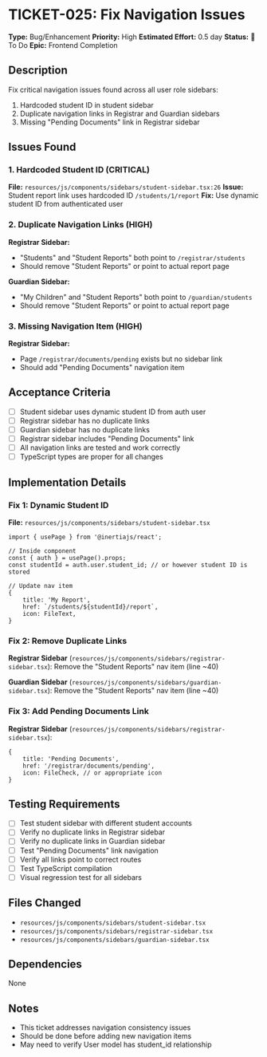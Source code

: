# TICKET-025: Fix Navigation Issues

**Type:** Bug/Enhancement
**Priority:** High
**Estimated Effort:** 0.5 day
**Status:** 🔴 To Do
**Epic:** Frontend Completion

## Description

Fix critical navigation issues found across all user role sidebars:
1. Hardcoded student ID in student sidebar
2. Duplicate navigation links in Registrar and Guardian sidebars
3. Missing "Pending Documents" link in Registrar sidebar

## Issues Found

### 1. Hardcoded Student ID (CRITICAL)
**File:** `resources/js/components/sidebars/student-sidebar.tsx:26`
**Issue:** Student report link uses hardcoded ID `/students/1/report`
**Fix:** Use dynamic student ID from authenticated user

### 2. Duplicate Navigation Links (HIGH)
**Registrar Sidebar:**
- "Students" and "Student Reports" both point to `/registrar/students`
- Should remove "Student Reports" or point to actual report page

**Guardian Sidebar:**
- "My Children" and "Student Reports" both point to `/guardian/students`
- Should remove "Student Reports" or point to actual report page

### 3. Missing Navigation Item (HIGH)
**Registrar Sidebar:**
- Page `/registrar/documents/pending` exists but no sidebar link
- Should add "Pending Documents" navigation item

## Acceptance Criteria

- [ ] Student sidebar uses dynamic student ID from auth user
- [ ] Registrar sidebar has no duplicate links
- [ ] Guardian sidebar has no duplicate links
- [ ] Registrar sidebar includes "Pending Documents" link
- [ ] All navigation links are tested and work correctly
- [ ] TypeScript types are proper for all changes

## Implementation Details

### Fix 1: Dynamic Student ID

**File:** `resources/js/components/sidebars/student-sidebar.tsx`

```tsx
import { usePage } from '@inertiajs/react';

// Inside component
const { auth } = usePage().props;
const studentId = auth.user.student_id; // or however student ID is stored

// Update nav item
{
    title: 'My Report',
    href: `/students/${studentId}/report`,
    icon: FileText,
}
```

### Fix 2: Remove Duplicate Links

**Registrar Sidebar** (`resources/js/components/sidebars/registrar-sidebar.tsx`):
Remove the "Student Reports" nav item (line ~40)

**Guardian Sidebar** (`resources/js/components/sidebars/guardian-sidebar.tsx`):
Remove the "Student Reports" nav item (line ~40)

### Fix 3: Add Pending Documents Link

**Registrar Sidebar** (`resources/js/components/sidebars/registrar-sidebar.tsx`):

```tsx
{
    title: 'Pending Documents',
    href: '/registrar/documents/pending',
    icon: FileCheck, // or appropriate icon
}
```

## Testing Requirements

- [ ] Test student sidebar with different student accounts
- [ ] Verify no duplicate links in Registrar sidebar
- [ ] Verify no duplicate links in Guardian sidebar
- [ ] Test "Pending Documents" link navigation
- [ ] Verify all links point to correct routes
- [ ] Test TypeScript compilation
- [ ] Visual regression test for all sidebars

## Files Changed

- `resources/js/components/sidebars/student-sidebar.tsx`
- `resources/js/components/sidebars/registrar-sidebar.tsx`
- `resources/js/components/sidebars/guardian-sidebar.tsx`

## Dependencies

None

## Notes

- This ticket addresses navigation consistency issues
- Should be done before adding new navigation items
- May need to verify User model has student_id relationship
